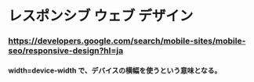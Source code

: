 # レスポンシブ ウェブ デザイン

### https://developers.google.com/search/mobile-sites/mobile-seo/responsive-design?hl=ja

#### width=device-width で、デバイスの横幅を使うという意味となる。
